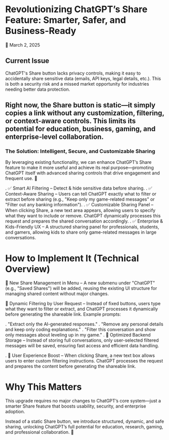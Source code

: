 # Revolutionizing ChatGPT’s Share Feature: Smarter, Safer, and Business-Ready
📅 March 2, 2025

## Current Issue
ChatGPT's Share button lacks privacy controls, making it easy to accidentally share sensitive data (emails, API keys, legal details, etc.). This is both a security risk and a missed market opportunity for industries needing better data protection.

## Right now, the Share button is static—it simply copies a link without any customization, filtering, or context-aware controls. This limits its potential for education, business, gaming, and enterprise-level collaboration.

### The Solution: Intelligent, Secure, and Customizable Sharing
By leveraging existing functionality, we can enhance ChatGPT’s Share feature to make it more useful and achieve its real purpose—promoting ChatGPT itself with advanced sharing controls that drive engagement and frequent use. 🚀

. ✅ Smart AI Filtering – Detect & hide sensitive data before sharing.
. ✅ Context-Aware Sharing – Users can tell ChatGPT exactly what to filter or extract before sharing (e.g., "Keep only my game-related messages" or "Filter out any banking information").
. ✅ Customizable Sharing Panel – When clicking Share, a new text area appears, allowing users to specify what they want to include or remove. ChatGPT dynamically processes this request and prepares the shared conversation accordingly.
. ✅ Enterprise & Kids-Friendly UX – A structured sharing panel for professionals, students, and gamers, allowing kids to share only game-related messages in large conversations.

# How to Implement It (Technical Overview)
📌 New Share Management in Menu – A new submenu under "ChatGPT" (e.g., "Saved Shares") will be added, reusing the existing UI structure for managing shared content without major changes.

📌 Dynamic Filtering by User Request – Instead of fixed buttons, users type what they want to filter or extract, and ChatGPT processes it dynamically before generating the shareable link. Example prompts:

. "Extract only the AI-generated responses."
. "Remove any personal details and keep only coding explanations."
. "Filter this conversation and show only messages about leveling up in my game."
. 📌 Optimized Backend Storage – Instead of storing full conversations, only user-selected filtered messages will be saved, ensuring fast access and efficient data handling.

. 📌 User Experience Boost – When clicking Share, a new text box allows users to enter custom filtering instructions. ChatGPT processes the request and prepares the content before generating the shareable link.

# Why This Matters
This upgrade requires no major changes to ChatGPT’s core system—just a smarter Share feature that boosts usability, security, and enterprise adoption.

Instead of a static Share button, we introduce structured, dynamic, and safe sharing, unlocking ChatGPT’s full potential for education, research, gaming, and professional collaboration. 🚀
